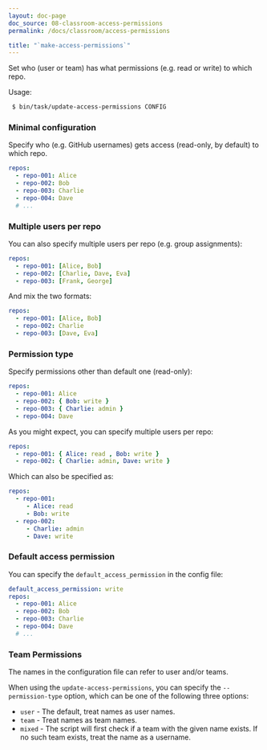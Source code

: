 ```yaml
---
layout: doc-page
doc_source: 08-classroom-access-permissions
permalink: /docs/classroom/access-permissions

title: "`make-access-permissions`"
---
```


Set who (user or team) has what permissions (e.g. read or write) to which repo.

Usage:

```sh
 $ bin/task/update-access-permissions CONFIG
```

### Minimal configuration

Specify who (e.g. GitHub usernames) gets access (read-only, by default) to
which repo.

```yaml
repos:
  - repo-001: Alice
  - repo-002: Bob
  - repo-003: Charlie
  - repo-004: Dave
  # ...
```

### Multiple users per repo

You can also specify multiple users per repo (e.g. group assignments):

```yaml
repos:
  - repo-001: [Alice, Bob]
  - repo-002: [Charlie, Dave, Eva]
  - repo-003: [Frank, George]
```

And mix the two formats:

```yaml
repos:
  - repo-001: [Alice, Bob]
  - repo-002: Charlie
  - repo-003: [Dave, Eva]
```

### Permission type

Specify permissions other than default one (read-only):

```yaml
repos:
  - repo-001: Alice
  - repo-002: { Bob: write }
  - repo-003: { Charlie: admin }
  - repo-004: Dave
```

As you might expect, you can specify multiple users per repo:

```yaml
repos:
  - repo-001: { Alice: read , Bob: write }
  - repo-002: { Charlie: admin, Dave: write }
```

Which can also be specified as:

```yaml
repos:
  - repo-001:
     - Alice: read
     - Bob: write
  - repo-002:
     - Charlie: admin
     - Dave: write
```


### Default access permission

You can specify the `default_access_permission` in the config file:

```yaml
default_access_permission: write
repos:
  - repo-001: Alice
  - repo-002: Bob
  - repo-003: Charlie
  - repo-004: Dave
  # ...
```

### Team Permissions

The names in the configuration file can refer to user and/or teams.

When using the `update-access-permissions`, you can specify the `--permission-type`
option, which can be one of the following three options:

 * `user` - The default, treat names as user names.
 * `team` - Treat names as team names.
 * `mixed` - The script will first check if a team with the given name exists. If no such team exists, treat the name as a username.

